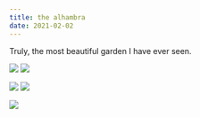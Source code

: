 ```yaml
---
title: the alhambra
date: 2021-02-02
---
```


Truly, the most beautiful garden I have ever seen.

<img src="https://res.cloudinary.com/aleesteele/image/upload/v1613502612/F1000030_mhm1je.jpg" class="landscape">

<img src="https://res.cloudinary.com/aleesteele/image/upload/v1613502585/F1000028_nkszgl.jpg" class="landscape">

<img src="https://res.cloudinary.com/aleesteele/image/upload/v1613502585/F1000019_vmtkcp.jpg" class="portrait"> <img src="https://res.cloudinary.com/aleesteele/image/upload/v1613502584/F1000027_saxfl8.jpg" class="portrait">

<img src="https://res.cloudinary.com/aleesteele/image/upload/v1613502584/F1000009_vdeydt.jpg">